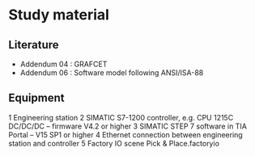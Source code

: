 # Study material
## Literature
- Addendum 04 : GRAFCET
- Addendum 06 : Software model following ANSI/ISA-88

## Equipment
1 Engineering station 2 SIMATIC S7-1200 controller, e.g. CPU 1215C DC/DC/DC – firmware V4.2 or higher 3 SIMATIC STEP 7 software in TIA Portal – V15 SP1 or higher 4 Ethernet connection between engineering station and controller 5 Factory IO scene Pick & Place.factoryio
